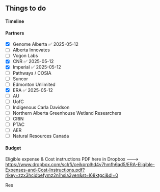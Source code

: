 ## Things to do

#### Timeline

#### Partners

- [x] Genome Alberta ✅ 2025-05-12
- [ ] Alberta Innovates 
- [ ] Vogon Labs
- [x] CNR ✅ 2025-05-12
- [x] Imperial ✅ 2025-05-12
- [ ] Pathways / COSIA
- [ ] Suncor
- [ ] Edmonton Unlimited
- [x] ERA ✅ 2025-05-12
- [ ] AU
- [ ] UofC
- [ ] Indigenous Carla Davidson
- [ ] Northern Alberta Greenhouse Wetland Researchers
- [ ] CRIN
- [ ] PTAC
- [ ] AER
- [ ] Natural Resources Canada
#### Budget

Eligible expense & Cost instructions PDF here in Dropbox ---> https://www.dropbox.com/scl/fi/ceikprplhd4v7hmfh6ad5/ERA-Eligible-Expenses-and-Cost-Instructions.pdf?rlkey=zzx3hcidbefymz2n1hsia3yen&st=l68ktgci&dl=0


Res




